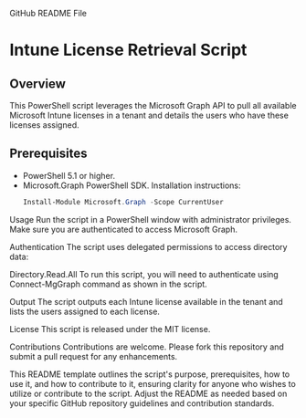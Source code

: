 GitHub README File

# Intune License Retrieval Script

## Overview
This PowerShell script leverages the Microsoft Graph API to pull all available Microsoft Intune licenses in a tenant and details the users who have these licenses assigned.

## Prerequisites
- PowerShell 5.1 or higher.
- Microsoft.Graph PowerShell SDK. Installation instructions:
  ```powershell
  Install-Module Microsoft.Graph -Scope CurrentUser

Usage
Run the script in a PowerShell window with administrator privileges. Make sure you are authenticated to access Microsoft Graph.

Authentication
The script uses delegated permissions to access directory data:

Directory.Read.All
To run this script, you will need to authenticate using Connect-MgGraph command as shown in the script.

Output
The script outputs each Intune license available in the tenant and lists the users assigned to each license.

License
This script is released under the MIT license.

Contributions
Contributions are welcome. Please fork this repository and submit a pull request for any enhancements.



This README template outlines the script's purpose, prerequisites, how to use it, and how to contribute to it, ensuring clarity for anyone who wishes to utilize or contribute to the script. Adjust the README as needed based on your specific GitHub repository guidelines and contribution standards.




